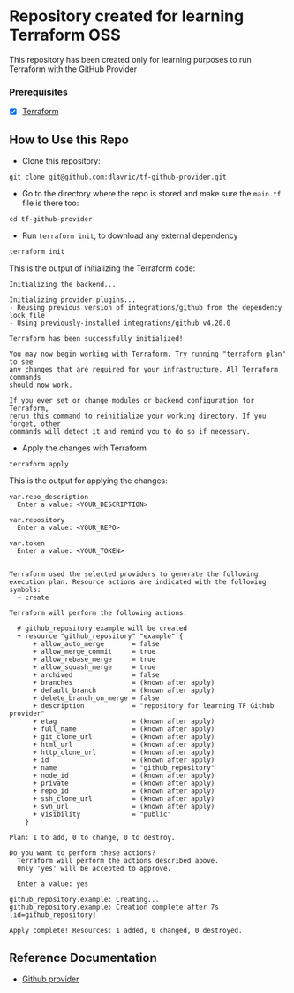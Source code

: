 # Repository created for learning Terraform OSS
This repository has been created only for learning purposes to run Terraform with the GitHub Provider

### Prerequisites

- [X] [Terraform](https://www.terraform.io/downloads)

## How to Use this Repo

- Clone this repository:
```shell
git clone git@github.com:dlavric/tf-github-provider.git
```

- Go to the directory where the repo is stored and make sure the `main.tf` file is there too:
```shell
cd tf-github-provider
```

- Run `terraform init`, to download any external dependency
```shell
terraform init
```

This is the output of initializing the Terraform code:
```shell
Initializing the backend...

Initializing provider plugins...
- Reusing previous version of integrations/github from the dependency lock file
- Using previously-installed integrations/github v4.20.0

Terraform has been successfully initialized!

You may now begin working with Terraform. Try running "terraform plan" to see
any changes that are required for your infrastructure. All Terraform commands
should now work.

If you ever set or change modules or backend configuration for Terraform,
rerun this command to reinitialize your working directory. If you forget, other
commands will detect it and remind you to do so if necessary.
```

- Apply the changes with Terraform
```shell
terraform apply
```

This is the output for applying the changes:
```shell
var.repo_description
  Enter a value: <YOUR_DESCRIPTION>

var.repository
  Enter a value: <YOUR_REPO>

var.token
  Enter a value: <YOUR_TOKEN>


Terraform used the selected providers to generate the following execution plan. Resource actions are indicated with the following symbols:
  + create

Terraform will perform the following actions:

  # github_repository.example will be created
  + resource "github_repository" "example" {
      + allow_auto_merge       = false
      + allow_merge_commit     = true
      + allow_rebase_merge     = true
      + allow_squash_merge     = true
      + archived               = false
      + branches               = (known after apply)
      + default_branch         = (known after apply)
      + delete_branch_on_merge = false
      + description            = "repository for learning TF Github provider"
      + etag                   = (known after apply)
      + full_name              = (known after apply)
      + git_clone_url          = (known after apply)
      + html_url               = (known after apply)
      + http_clone_url         = (known after apply)
      + id                     = (known after apply)
      + name                   = "github_repository"
      + node_id                = (known after apply)
      + private                = (known after apply)
      + repo_id                = (known after apply)
      + ssh_clone_url          = (known after apply)
      + svn_url                = (known after apply)
      + visibility             = "public"
    }

Plan: 1 to add, 0 to change, 0 to destroy.

Do you want to perform these actions?
  Terraform will perform the actions described above.
  Only 'yes' will be accepted to approve.

  Enter a value: yes

github_repository.example: Creating...
github_repository.example: Creation complete after 7s [id=github_repository]

Apply complete! Resources: 1 added, 0 changed, 0 destroyed.
```

## Reference Documentation
- [Github provider](https://registry.terraform.io/providers/integrations/github/latest/docs)
